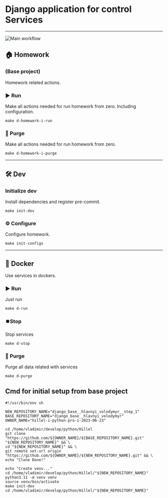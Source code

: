 # Django application for control Services

---
![Main workflow](https://github.com/volodymyr-hlavnyi/django_app_services/actions/workflows/main-workflow.yml/badge.svg)

## 🏠 Homework 

### (Base project)

Homework related actions.

### ▶️ Run

Make all actions needed for run homework from zero. Including configuration.

```shell
make d-homework-i-run
```

### 🚮 Purge

Make all actions needed for run homework from zero.

```shell
make d-homework-i-purge
```

---

## 🛠️ Dev

### Initialize dev

Install dependencies and register pre-commit.

```shell
make init-dev
```

### ⚙️ Configure

Configure homework.

```shell
make init-configs
```

---

## 🐳 Docker

Use services in dockers.

### ▶️ Run

Just run

```shell
make d-run
```

### ⏹️Stop

Stop services

```shell
make d-stop
```

### 🚮 Purge

Purge all data related with services

```shell
make d-purge
```

## Cmd for initial setup from base project

```shell
#!/usr/bin/env sh

NEW_REPOSITORY_NAME="django_base__hlavnyi_volodymyr__step_1"
BASE_REPOSITORY_NAME="django_base__hlavnyi_volodymyr"
OWNER_NAME="hillel-i-python-pro-i-2023-06-23"

cd /home/vladimir/develop/python/Hillel
git clone "https://github.com/${OWNER_NAME}/${BASE_REPOSITORY_NAME}.git" "${NEW_REPOSITORY_NAME}" && \
cd "${NEW_REPOSITORY_NAME}" && \
git remote set-url origin "https://github.com/${OWNER_NAME}/${NEW_REPOSITORY_NAME}.git" && \
echo "Clone Done!"

echo "Create venv..."
cd /home/vladimir/develop/python/Hillel/"${NEW_REPOSITORY_NAME}"
python3.11 -m venv venv
source venv/bin/activate
make init-dev
cd /home/vladimir/develop/python/Hillel/"${NEW_REPOSITORY_NAME}"
```